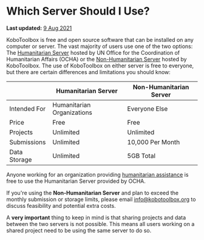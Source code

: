 # Which Server Should I Use?
**Last updated:** <a href="https://github.com/kobotoolbox/docs/blob/6f4c3b102704a1ffe01cb6334eb8d52cbd99ef22/source/server.md" class="reference">9 Aug 2021</a>

KoboToolbox is free and open source software that can be installed on any computer or server. The vast majority of users use one of the two options: The [Humanitarian Server](https://kobo.humanitarianresponse.info) hosted by UN Office for the Coordination of Humanitarian Affairs (OCHA) or the [Non-Humanitarian Server](https://kf.kobotoolbox.org) hosted by KoboToolbox. The use of KoboToolbox on either server is free to everyone, but there are certain differences and limitations you should know:

| &nbsp;       | Humanitarian Server        | Non-Humanitarian Server |
| ---          | ---                        | ---                     |
| Intended For | Humanitarian Organizations | Everyone Else           |
| Price        | Free                       | Free                    |
| Projects     | Unlimited                  | Unlimited               |
| Submissions  | Unlimited                  | 10,000 Per Month        |
| Data Storage | Unlimited                  | 5GB Total               |


Anyone working for an organization providing [humanitarian assistance](http://www.globalhumanitarianassistance.org/data-guides/defining-humanitarian-aid.) is free to use the Humanitarian Server provided by OCHA. 

If you're using the **Non-Humanitarian Server** and plan to exceed the monthly submission or storage limits, please email [info@kobotoolbox.org](mailto:info@kobotoolbox.org) to discuss feasibility and potential extra costs. 

<p class="note">A <strong>very important</strong> thing to keep in mind is that sharing projects and data between the two servers is not possible. This means all users working on a shared project need to be using the same server to do so.</p>

